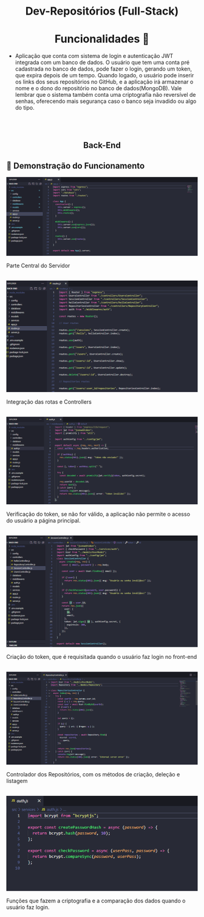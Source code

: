 <h1 align="center">
    Dev-Repositórios (Full-Stack)
</h1>

<h1 align="center">Funcionalidades 🔧</h1>
<ul>
    <li>Aplicação que conta com sistema de login e autenticação JWT integrada com um banco de dados.
     O usuário que tem uma conta pré cadastrada no banco de dados, pode fazer o login, gerando um token, que expira depois de um tempo. Quando logado, o usuário pode inserir os links dos seus repositórios no GitHub, e a aplicação irá armazenar o nome e o dono do repositório no banco de dados(MongoDB). Vale lembrar que o sistema também conta uma criptografia não reversível de senhas, oferecendo mais segurança caso o banco seja invadido ou algo do tipo.</li>
</ul><br><br>

<h2 align="center">
    Back-End
</h2>

## 🔧 Demonstração do Funcionamento

<img src="./assets/App.png" alt="App.Js">
<p> Parte Central do Servidor </p>

<br>

<img src="./assets/Routes.png" alt="Routes.Js">
<p> Integração das rotas e Controllers </p>

<br>

<img src="./assets/jwtVerify.png" alt="jwt.Js">
<p> Verificação do token, se não for válido, a aplicação não permite o acesso do usuário a página principal. </p>

<br>

<img src="./assets/jwtCreate.png" alt="jwt.Js">
<p> Criação do token, que é requisitada quando o usuário faz login no front-end </p>

<br>

<img src="./assets/repo.png" alt="repo.Js">
<p> Controlador dos Repositórios, com os métodos de criação, deleção e listagem </p>

<br>

<img src="./assets/cryp.png" alt="cryp.Js">
<p> Funções que fazem a criptografia e a comparação dos dados quando o usuário faz login.</p>
